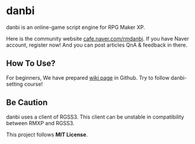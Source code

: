 # danbi
danbi is an online-game script engine for RPG Maker XP.

Here is the community website [cafe.naver.com/rmdanbi](https://cafe.naver.com/rmdanbi). If you have Naver account, register now! And you can post articles QnA & feedback in there.


## How To Use?
For beginners, We have prepared [wiki page](https://github.com/mu29/danbi/wiki) in Github. Try to follow danbi-setting course!

## Be Caution
danbi uses a client of RGSS3. This client can be unstable in compatibility between RMXP and RGSS3.

This project follows **MIT License**.

